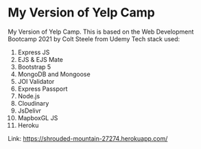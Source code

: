 # My Version of Yelp Camp
 My Version of Yelp Camp. This is based on the Web Development Bootcamp 2021 by Colt Steele from Udemy
 Tech stack used:
 1. Express JS
 2. EJS & EJS Mate
 3. Bootstrap 5
 4. MongoDB and Mongoose
 5. JOI Validator
 6. Express Passport
 7. Node.js
 8. Cloudinary
 9. JsDelivr
 10. MapboxGL JS
 11. Heroku

Link: https://shrouded-mountain-27274.herokuapp.com/
